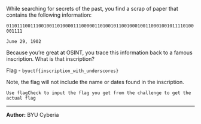 While searching for secrets of the past, you find a scrap of paper that contains the following information:

`0110111001110010011010000111000001101001011001000100110001001011110100001111`

`June 29, 1902`

Because you’re great at OSINT, you trace this information back to a famous inscription. What is that inscription?

Flag - `byuctf{inscription_with_underscores}`

Note, the flag will not include the name or dates found in the inscription.

``Use flagCheck to input the flag you get from the challenge to get the actual flag``

---
**Author:** BYU Cyberia
